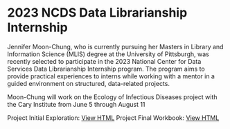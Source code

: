 # 2023 NCDS Data Librarianship Internship

Jennifer Moon-Chung, who is currently pursuing her Masters in Library and Information Science (MLIS) degree at the University of Pittsburgh, was recently selected to participate in the 2023 National Center for Data Services Data Librarianship Internship program. The program aims to provide practical experiences to interns while working with a mentor in a guided environment on structured, data-related projects.

Moon-Chung will work on the Ecology of Infectious Diseases project with the Cary Institute from June 5 through August 11

Project Initial Exploration: [View HTML](./ZooScore-EDA-Basic-Info.html)
Project Final Workbook: [View HTML](./ZooScore-EDA-presentation.html)

